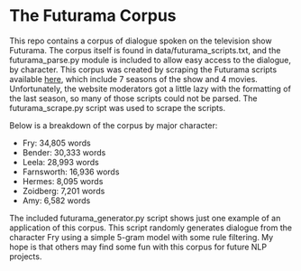 # The Futurama Corpus

This repo contains a corpus of dialogue spoken on the television show Futurama. The corpus itself is found in data/futurama_scripts.txt, and the futurama_parse.py module is included to allow easy access to the dialogue, by character. This corpus was created by scraping the Futurama scripts available [here](https://theinfosphere.org), which include 7 seasons of the show and 4 movies. Unfortunately, the website moderators got a little lazy with the formatting of the last season, so many of those scripts could not be parsed. The futurama_scrape.py script was used to scrape the scripts.

Below is a breakdown of the corpus by major character:
- Fry: 34,805 words
- Bender: 30,333 words
- Leela: 28,993 words
- Farnsworth: 16,936 words
- Hermes: 8,095 words
- Zoidberg: 7,201 words
- Amy: 6,582 words

The included futurama_generator.py script shows just one example of an application of this corpus. This script randomly generates dialogue from the character Fry using a simple 5-gram model with some rule filtering. My hope is that others may find some fun with this corpus for future NLP projects.
